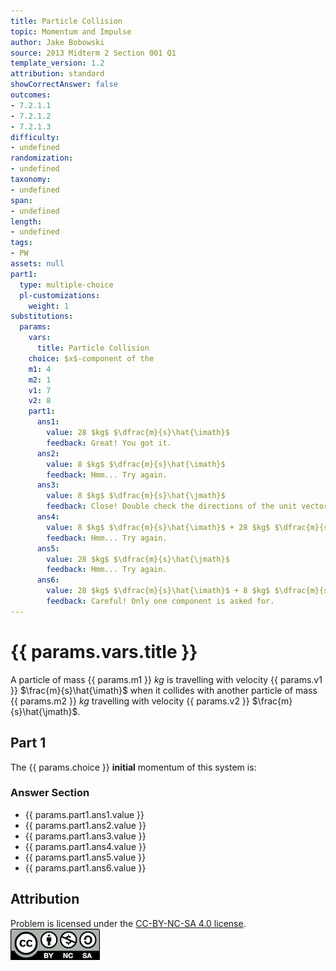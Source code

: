 ```yaml
---
title: Particle Collision
topic: Momentum and Impulse
author: Jake Bobowski
source: 2013 Midterm 2 Section 001 Q1
template_version: 1.2
attribution: standard
showCorrectAnswer: false
outcomes:
- 7.2.1.1
- 7.2.1.2
- 7.2.1.3
difficulty:
- undefined
randomization:
- undefined
taxonomy:
- undefined
span:
- undefined
length:
- undefined
tags:
- PW
assets: null
part1:
  type: multiple-choice
  pl-customizations:
    weight: 1
substitutions:
  params:
    vars:
      title: Particle Collision
    choice: $x$-component of the
    m1: 4
    m2: 1
    v1: 7
    v2: 8
    part1:
      ans1:
        value: 28 $kg$ $\dfrac{m}{s}\hat{\imath}$
        feedback: Great! You got it.
      ans2:
        value: 8 $kg$ $\dfrac{m}{s}\hat{\imath}$
        feedback: Hmm... Try again.
      ans3:
        value: 8 $kg$ $\dfrac{m}{s}\hat{\jmath}$
        feedback: Close! Double check the directions of the unit vectors.
      ans4:
        value: 8 $kg$ $\dfrac{m}{s}\hat{\imath}$ + 28 $kg$ $\dfrac{m}{s}\hat{\jmath}$
        feedback: Hmm... Try again.
      ans5:
        value: 28 $kg$ $\dfrac{m}{s}\hat{\jmath}$
        feedback: Hmm... Try again.
      ans6:
        value: 28 $kg$ $\dfrac{m}{s}\hat{\imath}$ + 8 $kg$ $\dfrac{m}{s}\hat{\jmath}$
        feedback: Careful! Only one component is asked for.
---
```

# {{ params.vars.title }}
A particle of mass {{ params.m1 }} $kg$ is travelling with velocity {{ params.v1 }} $\frac{m}{s}\hat{\imath}$ when it collides with another particle of mass {{ params.m2 }} $kg$ travelling with velocity {{ params.v2 }} $\frac{m}{s}\hat{\jmath}$.

## Part 1

The {{ params.choice }} **initial** momentum of this system is:

### Answer Section

- {{ params.part1.ans1.value }}
- {{ params.part1.ans2.value }}
- {{ params.part1.ans3.value }}
- {{ params.part1.ans4.value }}
- {{ params.part1.ans5.value }}
- {{ params.part1.ans6.value }}

## Attribution

Problem is licensed under the [CC-BY-NC-SA 4.0 license](https://creativecommons.org/licenses/by-nc-sa/4.0/).<br> ![The Creative Commons 4.0 license requiring attribution-BY, non-commercial-NC, and share-alike-SA license.](https://raw.githubusercontent.com/firasm/bits/master/by-nc-sa.png)